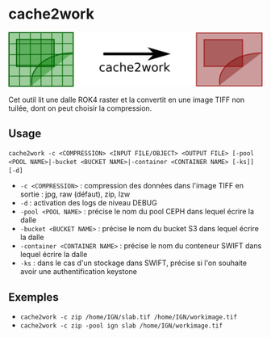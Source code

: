 # cache2work

![cache2work](../../../docs/images/ROK4GENERATION/tools/cache2work.png)

Cet outil lit une dalle ROK4 raster et la convertit en une image TIFF non tuilée, dont on peut choisir la compression.

## Usage

`cache2work -c <COMPRESSION> <INPUT FILE/OBJECT> <OUTPUT FILE> [-pool <POOL NAME>|-bucket <BUCKET NAME>|-container <CONTAINER NAME> [-ks]] [-d]`

* `-c <COMPRESSION>` : compression des données dans l'image TIFF en sortie : jpg, raw (défaut), zip, lzw
* `-d` : activation des logs de niveau DEBUG
* `-pool <POOL NAME>` : précise le nom du pool CEPH dans lequel écrire la dalle
* `-bucket <BUCKET NAME>` : précise le nom du bucket S3 dans lequel écrire la dalle
* `-container <CONTAINER NAME>` : précise le nom du conteneur SWIFT dans lequel écrire la dalle
* `-ks` : dans le cas d'un stockage dans SWIFT, précise si l'on souhaite avoir une authentification keystone

## Exemples

* `cache2work -c zip /home/IGN/slab.tif /home/IGN/workimage.tif`
* `cache2work -c zip -pool ign slab /home/IGN/workimage.tif`
